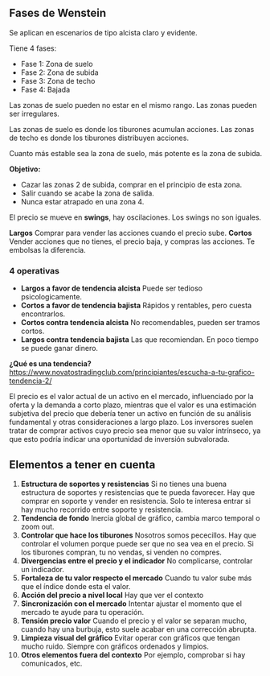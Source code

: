 ## Fases de Wenstein

Se aplican en escenarios de tipo alcista claro y evidente.

Tiene 4 fases:

- Fase 1: Zona de suelo
- Fase 2: Zona de subida
- Fase 3: Zona de techo
- Fase 4: Bajada

Las zonas de suelo pueden no estar en el mismo rango. 
Las zonas pueden ser irregulares.

Las zonas de suelo es donde los tiburones acumulan acciones.
Las zonas de techo es donde los tiburones distribuyen acciones.

Cuanto más estable sea la zona de suelo, más potente es la zona de subida.

**Objetivo:** 
- Cazar las zonas 2 de subida, comprar en el principio de esta zona.
- Salir cuando se acabe la zona de salida.
- Nunca estar atrapado en una zona 4.

El precio se mueve en **swings**, hay oscilaciones. Los swings no son iguales.

**Largos** Comprar para vender las acciones cuando el precio sube.
**Cortos** Vender acciones que no tienes, el precio baja, y compras las acciones. Te embolsas la diferencia.


### 4 operativas

- **Largos a favor de tendencia alcista** Puede ser tedioso psicologicamente.
- **Cortos a favor de tendencia bajista** Rápidos y rentables, pero cuesta encontrarlos.
- **Cortos contra tendencia alcista** No recomendables, pueden ser tramos cortos.
- **Largos contra tendencia bajista** Las que recomiendan. En poco tiempo se puede ganar dinero.


**¿Qué es una tendencia?**
https://www.novatostradingclub.com/principiantes/escucha-a-tu-grafico-tendencia-2/

El precio es el valor actual de un activo en el mercado, influenciado por la oferta y la demanda a corto plazo, mientras que el valor es una estimación subjetiva del precio que debería tener un activo en función de su análisis fundamental y otras consideraciones a largo plazo. Los inversores suelen tratar de comprar activos cuyo precio sea menor que su valor intrínseco, ya que esto podría indicar una oportunidad de inversión subvalorada.
## Elementos a tener en cuenta

1.  **Estructura de soportes y resistencias** Si no tienes una buena estructura de soportes y resistencias que te pueda favorecer. Hay que comprar en soporte y vender en resistencia. Solo te interesa entrar si hay mucho recorrido entre soporte y resistencia.
2. **Tendencia de fondo** Inercia global de gráfico, cambia marco temporal o zoom out.
3. **Controlar que hace los tiburones** Nosotros somos pececillos. Hay que controlar el volumen porque puede ser que no sea vea en el precio. Si los tiburones compran, tu no vendas, si venden no compres.
4. **Divergencias entre el precio y el indicador** No complicarse, controlar un indicador.
5. **Fortaleza de tu valor respecto el mercado** Cuando tu valor sube más que el índice donde esta el valor.
6. **Acción del precio a nivel local** Hay que ver el contexto
7. **Sincronización con el mercado** Intentar ajustar el momento que el mercado te ayude para tu operación.
8. **Tensión precio valor** Cuando el precio y el valor se separan mucho, cuando hay una burbuja, esto suele acabar en una corrección abrupta.
9. **Limpieza visual del gráfico** Evitar operar con gráficos que tengan mucho ruido. Siempre con gráficos ordenados y limpios.
10. **Otros elementos fuera del contexto** Por ejemplo, comprobar si hay comunicados, etc.
